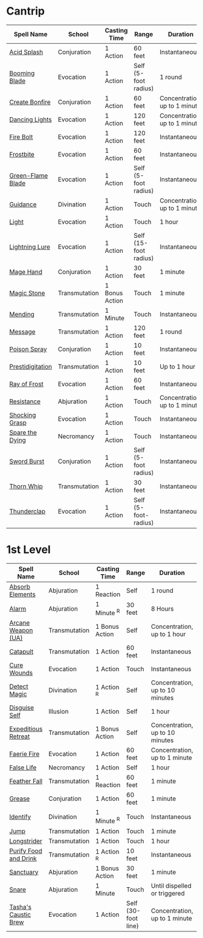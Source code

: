 # Cantrip

| Spell Name                                              | School        | Casting Time   | Range                 | Duration                      | Components |
| ------------------------------------------------------- | ------------- | -------------- | --------------------- | ----------------------------- | ---------- |
| [Acid Splash](../Cantrips/Acid%20Splash.md)             | Conjuration   | 1 Action       | 60 feet               | Instantaneous                 | V, S       |
| [Booming Blade](../Cantrips/Booming%20Blade.md)         | Evocation     | 1 Action       | Self (5-foot radius)  | 1 round                       | S, M       |
| [Create Bonfire](../Cantrips/Create%20Bonfire.md)       | Conjuration   | 1 Action       | 60 feet               | Concentration, up to 1 minute | V, S       |
| [Dancing Lights](../Cantrips/Dancing%20Lights.md)       | Evocation     | 1 Action       | 120 feet              | Concentration up to 1 minute  | V, S, M    |
| [Fire Bolt](../Cantrips/Fire%20Bolt.md)                 | Evocation     | 1 Action       | 120 feet              | Instantaneous                 | V, S       |
| [Frostbite](../Cantrips/Frostbite.md)                   | Evocation     | 1 Action       | 60 feet               | Instantaneous                 | V, S       |
| [Green-Flame Blade](../Cantrips/Green-Flame%20Blade.md) | Evocation     | 1 Action       | Self (5-foot radius)  | Instantaneous                 | S, M       |
| [Guidance](../Cantrips/Guidance.md)                     | Divination    | 1 Action       | Touch                 | Concentration up to 1 minute  | V, S       |
| [Light](../Cantrips/Light.md)                           | Evocation     | 1 Action       | Touch                 | 1 hour                        | V, M       |
| [Lightning Lure](../Cantrips/Lightning%20Lure.md)       | Evocation     | 1 Action       | Self (15-foot radius) | Instantaneous                 | V          |
| [Mage Hand](../Cantrips/Mage%20Hand.md)                 | Conjuration   | 1 Action       | 30 feet               | 1 minute                      | V, S       |
| [Magic Stone](../Cantrips/Magic%20Stone.md)             | Transmutation | 1 Bonus Action | Touch                 | 1 minute                      | V, S       |
| [Mending](../Cantrips/Mending.md)                       | Transmutation | 1 Minute       | Touch                 | Instantaneous                 | V, S, M    |
| [Message](../Cantrips/Message.md)                       | Transmutation | 1 Action       | 120 feet              | 1 round                       | V, S, M    |
| [Poison Spray](../Cantrips/Poison%20Spray.md)           | Conjuration   | 1 Action       | 10 feet               | Instantaneous                 | V, S       |
| [Prestidigitation](../Cantrips/Prestidigitation.md)     | Transmutation | 1 Action       | 10 feet               | Up to 1 hour                  | V, S       |
| [Ray of Frost](../Cantrips/Ray%20of%20Frost.md)         | Evocation     | 1 Action       | 60 feet               | Instantaneous                 | V, S       |
| [Resistance](../Cantrips/Resistance.md)                 | Abjuration    | 1 Action       | Touch                 | Concentration up to 1 minute  | V, S, M    |
| [Shocking Grasp](../Cantrips/Shocking%20Grasp.md)       | Evocation     | 1 Action       | Touch                 | Instantaneous                 | V, S       |
| [Spare the Dying](../Cantrips/Spare%20the%20Dying.md)   | Necromancy    | 1 Action       | Touch                 | Instantaneous                 | V, S       |
| [Sword Burst](../Cantrips/Sword%20Burst.md)             | Conjuration   | 1 Action       | Self (5-foot radius)  | Instantaneous                 | V          |
| [Thorn Whip](../Cantrips/Thorn%20Whip.md)               | Transmutation | 1 Action       | 30 feet               | Instantaneous                 | V, S, M    |
| [Thunderclap](../Cantrips/Thunderclap.md)               | Evocation     | 1 Action       | Self (5-foot-radius)  | Instantaneous                 | S          |
# 1st Level

| Spell Name                                                            | School        | Casting Time          | Range                 | Duration                        | Components |
| --------------------------------------------------------------------- | ------------- | --------------------- | --------------------- | ------------------------------- | ---------- |
| [Absorb Elements](../Level1/Absorb%20Elements.md)                     | Abjuration    | 1 Reaction            | Self                  | 1 round                         | S          |
| [Alarm](../Level1/Alarm.md)                                           | Abjuration    | 1 Minute <sup>R</sup> | 30 feet               | 8 Hours                         | V, S, M    |
| [Arcane Weapon (UA)](../Level1/Arcane%20Weapon%20(UA).md)             | Transmutation | 1 Bonus Action        | Self                  | Concentration, up to 1 hour     | V, S       |
| [Catapult](../Level1/Catapult.md)                                     | Transmutation | 1 Action              | 60 feet               | Instantaneous                   | S          |
| [Cure Wounds](../Level1/Cure%20Wounds.md)                             | Evocation     | 1 Action              | Touch                 | Instantaneous                   | V, S       |
| [Detect Magic](../Level1/Detect%20Magic.md)                           | Divination    | 1 Action <sup>R</sup> | Self                  | Concentration, up to 10 minutes | V, S       |
| [Disguise Self](../Level1/Disguise%20Self.md)                         | Illusion      | 1 Action              | Self                  | 1 hour                          | V, S       |
| [Expeditious Retreat](../Level1/Expeditious%20Retreat.md)             | Transmutation | 1 Bonus Action        | Self                  | Concentration, up to 10 minutes | V, S       |
| [Faerie Fire](../Level1/Faerie%20Fire.md)                             | Evocation     | 1 Action              | 60 feet               | Concentration, up to 1 minute   | V          |
| [False Life](../Level1/False%20Life.md)                               | Necromancy    | 1 Action              | Self                  | 1 hour                          | V, S, M    |
| [Feather Fall](../Level1/Feather%20Fall.md)                           | Transmutation | 1 Reaction            | 60 feet               | 1 minute                        | V, M       |
| [Grease](../Level1/Grease.md)                                         | Conjuration   | 1 Action              | 60 feet               | 1 minute                        | V, S, M    |
| [Identify](../Level1/Identify.md)                                     | Divination    | 1 Minute <sup>R</sup> | Touch                 | Instantaneous                   | V, S, M    |
| [Jump](../Level1/Jump.md)                                             | Transmutation | 1 Action              | Touch                 | 1 minute                        | V, S, M    |
| [Longstrider](../Level1/Longstrider.md)                               | Transmutation | 1 Action              | Touch                 | 1 hour                          | V, S, M    |
| [Purify Food and Drink](../Level1/Purify%20Food%20and%20Drink.md)     | Transmutation | 1 Action <sup>R</sup> | 10 feet               | Instantaneous                   | V, S       |
| [Sanctuary](../Level1/Sanctuary.md)                                   | Abjuration    | 1 Bonus Action        | 30 feet               | 1 minute                        | V, S, M    |
| [Snare](../Level1/Snare.md)                                           | Abjuration    | 1 Minute              | Touch                 | Until dispelled or triggered    | V, S, M    |
| [Tasha's Caustic Brew](../Level1/Tasha's%20Caustic%20Brew.md)         | Evocation     | 1 Action              | Self (30-foot line)   | Concentration, up to 1 minute   | V, S, M    |
